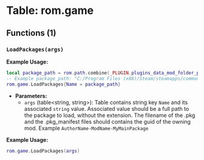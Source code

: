 # Table: rom.game

## Functions (1)

### `LoadPackages(args)`

**Example Usage:**
```lua
local package_path = rom.path.combine(_PLUGIN.plugins_data_mod_folder_path, _PLUGIN.guid)
-- Example package_path: "C:/Program Files (x86)/Steam/steamapps/common/Hades II/Ship/ReturnOfModding/plugins_data/AuthorName-ModName/AuthorName-ModName"
rom.game.LoadPackages{Name = package_path}
```

- **Parameters:**
  - `args` (table<string, string>): Table contains string key `Name` and its associated `string` value. Associated value should be a full path to the package to load, without the extension. The filename of the .pkg and the .pkg_manifest files should contains the guid of the owning mod. Example `AuthorName-ModName-MyMainPackage`

**Example Usage:**
```lua
rom.game.LoadPackages(args)
```



